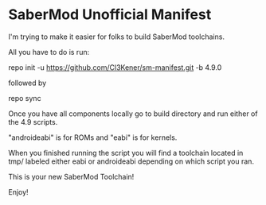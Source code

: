 SaberMod Unofficial Manifest
===========

I'm trying to make it easier for folks to build SaberMod toolchains.

All you have to do is run:

repo init -u https://github.com/Cl3Kener/sm-manifest.git -b 4.9.0 

followed by

repo sync


Once you have all components locally go to build directory and run either of the 4.9 scripts.  

"androideabi" is for ROMs and "eabi" is for kernels.  


When you finished running the script you will find a toolchain located in tmp/ labeled either eabi or androideabi depending on which script you ran.  

This is your new SaberMod Toolchain!

Enjoy!
